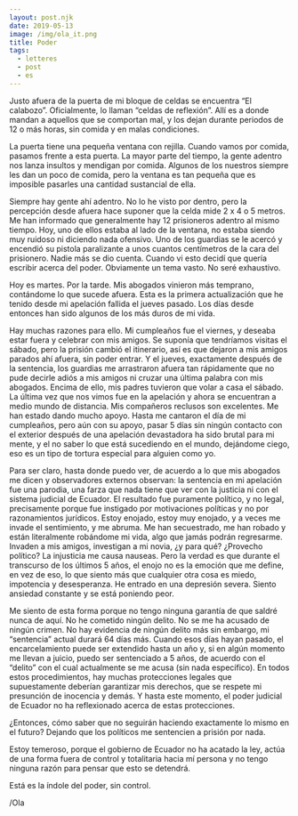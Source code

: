 ```yaml
---
layout: post.njk
date: 2019-05-13
image: /img/ola_it.png
title: Poder
tags:
  - letteres
  - post
  - es
---
```

Justo afuera de la puerta de mi bloque de celdas se encuentra “El calabozo”. Oficialmente, lo llaman “celdas de reflexión”. Allí es a donde mandan a aquellos que se comportan mal, y los dejan durante periodos de 12 o más horas, sin comida y en malas condiciones.

La puerta tiene una pequeña ventana con rejilla. Cuando vamos por comida, pasamos frente a esta puerta. La mayor parte del tiempo, la gente adentro nos lanza insultos y mendigan por comida. Algunos de los nuestros siempre les dan un poco de comida, pero la ventana es tan pequeña que es imposible pasarles una cantidad sustancial de ella.

Siempre hay gente ahí adentro. No lo he visto por dentro, pero la percepción desde afuera hace suponer que la celda mide 2 x 4 o 5 metros. Me han informado que generalmente hay 12 prisioneros adentro al mismo tiempo. Hoy, uno de ellos estaba al lado de la ventana, no estaba siendo muy ruidoso ni diciendo nada ofensivo. Uno de los guardias se le acercó y encendió su pistola paralizante a unos cuantos centímetros de la cara del prisionero. Nadie más se dio cuenta. Cuando vi esto decidí que quería escribir acerca del poder. Obviamente un tema vasto. No seré exhaustivo.

Hoy es martes. Por la tarde. Mis abogados vinieron más temprano, contándome lo que sucede afuera. Esta es la primera actualización que he tenido desde mi apelación fallida el jueves pasado. Los días desde entonces han sido algunos de los más duros de mi vida.

Hay muchas razones para ello. Mi cumpleaños fue el viernes, y deseaba estar fuera y celebrar con mis amigos. Se suponía que tendríamos visitas el sábado, pero la prisión cambió el itinerario, así es que dejaron a mis amigos parados ahí afuera, sin poder entrar. Y el jueves, exactamente después de la sentencia, los guardias me arrastraron afuera tan rápidamente que no pude decirle adiós a mis amigos ni cruzar una última palabra con mis abogados. Encima de ello, mis padres tuvieron que volar a casa el sábado. La última vez que nos vimos fue en la apelación y ahora se encuentran a medio mundo de distancia. Mis compañeros reclusos son excelentes. Me han estado dando mucho apoyo. Hasta me cantaron el día de mi cumpleaños, pero aún con su apoyo, pasar 5 días sin ningún contacto con el exterior después de una apelación devastadora ha sido brutal para mi mente, y el no saber lo que está sucediendo en el mundo, dejándome ciego, eso es un tipo de tortura especial para alguien como yo.

Para ser claro, hasta donde puedo ver, de acuerdo a lo que mis abogados me dicen y observadores externos observan: la sentencia en mi apelación fue una parodia, una farza que nada tiene que ver con la justicia ni con el sistema judicial de Ecuador. El resultado fue puramente político, y no legal, precisamente porque fue instigado por motivaciones políticas y no por razonamientos jurídicos. Estoy enojado, estoy muy enojado, y a veces me invade el sentimiento, y me abruma. Me han secuestrado, me han robado y están literalmente robándome mi vida, algo que jamás podrán regresarme. Invaden a mis amigos, investigan a mi novia, ¿y para qué? ¿Provecho político? La injusticia me causa nauseas. Pero la verdad es que durante el transcurso de los últimos 5 años, el enojo no es la emoción que me define, en vez de eso, lo que siento más que cualquier otra cosa es miedo, impotencia y desesperanza. He entrado en una depresión severa. Siento ansiedad constante y se está poniendo peor.

Me siento de esta forma porque no tengo ninguna garantía de que saldré nunca de aquí. No he cometido ningún delito. No se me ha acusado de ningún crimen. No hay evidencia de ningún delito más sin embargo, mi “sentencia” actual durará 64 días más. Cuando esos días hayan pasado, el encarcelamiento puede ser extendido hasta un año y, si en algún momento me llevan a juicio, puedo ser sentenciado a 5 años, de acuerdo con el “delito” con el cual actualmente se me acusa (sin nada específico). En todos estos procedimientos, hay muchas protecciones legales que supuestamente deberían garantizar mis derechos, que se respete mi presunción de inocencia y demás. Y hasta este momento, el poder judicial de Ecuador no ha reflexionado acerca de estas protecciones.

¿Entonces, cómo saber que no seguirán haciendo exactamente lo mismo en el futuro? Dejando que los políticos me sentencien a prisión por nada.

Estoy temeroso, porque el gobierno de Ecuador no ha acatado la ley, actúa de una forma fuera de control y totalitaria hacia mí persona y no tengo ninguna razón para pensar que esto se detendrá.

Está es la índole del poder, sin control.

/Ola
